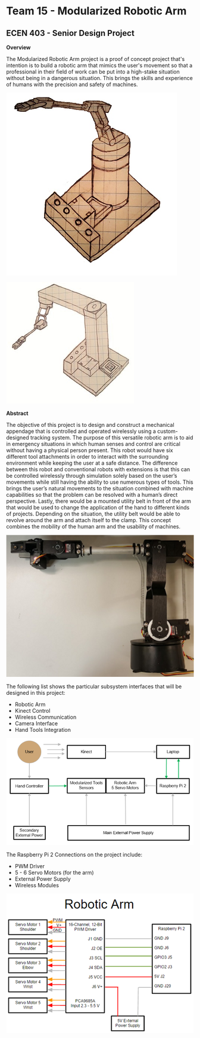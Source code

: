 # Team 15 - Modularized Robotic Arm

## ECEN 403 - Senior Design Project

**Overview**

The Modularized Robotic Arm project is a proof of concept project that's intention is to build a robotic arm that mimics the user's movement so that a professional in their field of work can be put into a high-stake situation without being in a dangerous situation. This brings the skills and experience of humans with the precision and safety of machines. 

![Conceptual Drawing](https://github.com/kevintbradshaw/Team15RobotArm/blob/master/Project/Images/Concept%20drawing%20(2).jpg)

![Conceptual Drawing2](https://github.com/kevintbradshaw/Team15RobotArm/blob/master/Project/Images/Concept%20drawing%202T2.jpg)

**Abstract**

The objective of this project is to design and construct a mechanical appendage that is controlled and operated wirelessly using a custom-designed tracking system. The purpose of this versatile robotic arm is to aid in emergency situations in which human senses and control are critical without having a physical person present. This robot would have six different tool attachments in order to interact with the surrounding environment while keeping the user at a safe distance. The difference between this robot and conventional robots with extensions is that this can be controlled wirelessly through simulation solely based on the user’s movements while still having the ability to use numerous types of tools. This brings the user’s natural movements to the situation combined with machine capabilities so that the problem can be resolved with a human’s direct perspective. Lastly, there would be a mounted utility belt in front of the arm that would be used to change the application of the hand to different kinds of projects. Depending on the situation, the utility belt would be able to revolve around the arm and attach itself to the clamp. This concept combines the mobility of the human arm and the usability of machines.

![Robotic Arm](https://github.com/kevintbradshaw/Team15RobotArm/blob/master/Project/Images/ArmPicture1.PNG)

The following list shows the particular subsystem interfaces that will be designed in this project:
  - Robotic Arm
  - Kinect Control
  - Wireless Communication
  - Camera Interface
  - Hand Tools Integration

![Electrical Systems Overview](https://github.com/kevintbradshaw/Team15RobotArm/blob/master/Project/Images/Subsystem%20Block%20Diagram%202.PNG)

The Raspberry Pi 2 Connections on the project include:
  - PWM Driver
  - 5 - 6 Servo Motors (for the arm)
  - External Power Supply
  - Wireless Modules

![Robotic Arm Connections](https://github.com/kevintbradshaw/Team15RobotArm/blob/master/Project/Images/RoboticArmConnections.PNG)


